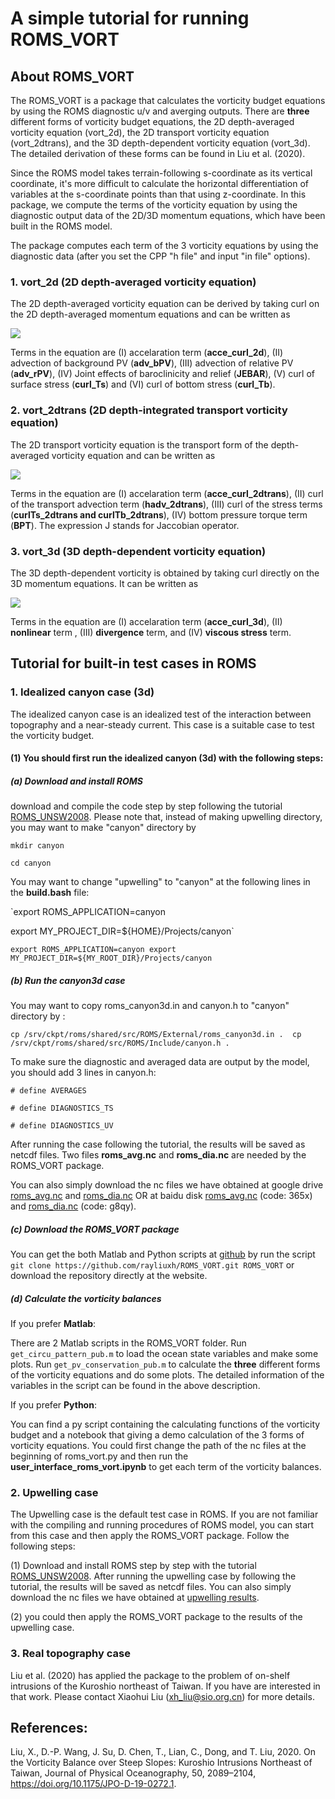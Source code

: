 # A simple tutorial for running ROMS_VORT

## About ROMS_VORT

The ROMS_VORT is a package that calculates the vorticity budget equations by using the ROMS diagnostic u/v and averging outputs. There are **three** different forms of vorticity budget equations, the 2D depth-averaged vorticity equation (vort_2d), the 2D transport vorticity equation (vort_2dtrans), and the 3D depth-dependent vorticity equation (vort_3d). The detailed derivation of these forms can be found in Liu et al. (2020).  

Since the ROMS model takes terrain-following s-coordinate as its vertical coordinate, it's more difficult to calculate the horizontal differentiation of variables at the s-coordinate points than that using z-coordinate. In this package, we compute the terms of the vorticity equation by using the diagnostic output data of the 2D/3D momentum equations, which have been built in the ROMS model. 

The package computes each term of the 3 vorticity equations by using the diagnostic data (after you set the CPP "h file" and input "in file" options).

### 1. vort_2d (2D depth-averaged vorticity equation)

The 2D depth-averaged vorticity equation can be derived by taking curl on the 2D depth-averaged momentum equations and can be written as 

![](https://latex.codecogs.com/png.latex?\\underbrace{\frac{\partial\overline{\zeta}}{\partial{t}}}_{I}+\underbrace{\mathbf{U}\cdot\nabla(\frac{f}{D})}_{II}+\underbrace{\mathbf{U}\cdot\nabla(\frac{\overline{\zeta}}{D})}_{III}=\underbrace{J(\chi,D^{-1})}_{IV}+\underbrace{\nabla\times(\frac{\boldsymbol{\tau}_s}{D})}_{V}\underbrace{-\nabla\times(\frac{\boldsymbol{\tau}_b}{D})}_{VI})

Terms in the equation are (I) accelaration term (**acce_curl_2d**), (II) advection of background PV (**adv_bPV**), (III) advection of relative PV (**adv_rPV**), (IV) Joint effects of baroclinicity and relief (**JEBAR**), (V) curl of surface stress (**curl_Ts**) and (VI) curl of bottom stress (**curl_Tb**). 

### 2. vort_2dtrans (2D depth-integrated transport vorticity equation)

The 2D transport vorticity equation is the transport form of the depth-averaged vorticity equation and can be written as 

![](https://latex.codecogs.com/png.latex?\\underbrace{\frac{\partial{\overline{\zeta}}D}{\partial{t}}}_{I}+\underbrace{\nabla\times(D\mathbf{\overline{adv}})}_{II}=\underbrace{\nabla\times(\boldsymbol{\tau}_s-\boldsymbol{\tau}_b)}_{III}+\underbrace{\frac{1}{\rho_0}J(p_b,D)}_{IV})

Terms in the equation are (I) accelaration term (**acce_curl_2dtrans**), (II) curl of the transport advection term (**hadv_2dtrans**), (III) curl of the stress terms (**curlTs_2dtrans and curlTb_2dtrans**), (IV) bottom pressure torque term (**BPT**). The expression J stands for Jaccobian operator. 

### 3. vort_3d (3D depth-dependent vorticity equation)

The 3D depth-dependent vorticity is obtained by taking curl directly on the 3D momentum equations. It can be written as 

![](https://latex.codecogs.com/png.latex?\\underbrace{\frac{\partial{\zeta}}{\partial{t}}}_{I}+\underbrace{\nabla\times(\mathbf{adv})}_{II}\underbrace{-f\frac{\partial{w}}{\partial{z}}}_{III}=\underbrace{\nabla\times(\mathbf{visc})}_{IV})

Terms in the equation are (I) accelaration term (**acce_curl_3d**), (II) **nonlinear** term , (III) **divergence** term, and (IV) **viscous stress** term. 

## Tutorial for built-in test cases in ROMS

### 1. Idealized canyon case (3d)

The idealized canyon case is an idealized test of the interaction between topography and a near-steady current. This case is a suitable case to test the vorticity budget. 

#### (1) You should first run the idealized canyon (3d) with the following steps:

##### (a) Download and install ROMS 

download and compile the code step by step following the tutorial [ROMS_UNSW2008](https://www.myroms.org/wiki/ROMS_UNSW2008). Please note that, instead of making upwelling directory, you may want to make "canyon" directory by 

`mkdir canyon`

`cd canyon`

You may want to change "upwelling" to "canyon" at the following lines in the **build.bash** file:

`export ROMS_APPLICATION=canyon

export MY_PROJECT_DIR=${HOME}/Projects/canyon`

`export ROMS_APPLICATION=canyon
export MY_PROJECT_DIR=${MY_ROOT_DIR}/Projects/canyon`

##### (b) Run the canyon3d case 

You may want to copy roms_canyon3d.in and canyon.h to "canyon" directory by :

`cp /srv/ckpt/roms/shared/src/ROMS/External/roms_canyon3d.in . 
cp /srv/ckpt/roms/shared/src/ROMS/Include/canyon.h .`

To make sure the diagnostic and averaged data are output by the model, you should add 3 lines in canyon.h:

`# define AVERAGES `

`# define DIAGNOSTICS_TS`

`# define DIAGNOSTICS_UV`

After running the case following the tutorial, the results will be saved as netcdf files. Two files **roms_avg.nc** and **roms_dia.nc** are needed by the ROMS_VORT package. 

You can also simply download the nc files we have obtained at google drive [roms_avg.nc](https://drive.google.com/file/d/184_44DfY5xAnnYeN-2ax08YjedkCXBmc/view?usp=sharing) and [roms_dia.nc](https://drive.google.com/file/d/1CCpAlb97a_yGF19HJ1nxE-ur7-NQBeXY/view?usp=sharing) OR at baidu disk [roms_avg.nc](https://pan.baidu.com/s/1Qjkjy9H0aBYg6z9HlWGzzQ) (code: 365x) and [roms_dia.nc](https://pan.baidu.com/s/1L8LGVGjJqbDdUrXcoaErTg) (code: g8qy).

##### (c) Download the ROMS_VORT package 

You can get the both Matlab and Python scripts at [github](https://github.com/rayliuxh/ROMS_VORT.git) by run the script 
`git clone https://github.com/rayliuxh/ROMS_VORT.git ROMS_VORT` 
or download the repository directly at the website.

##### (d) Calculate the vorticity balances 

If you prefer **Matlab**:

There are 2 Matlab scripts in the ROMS_VORT folder. Run `get_circu_pattern_pub.m` to load the ocean state variables and make some plots. Run `get_pv_conservation_pub.m` to calculate the **three** different forms of the vorticity equations and do some plots. The detailed information of the variables in the script can be found in the above description.  

If you prefer **Python**:

You can find a py script containing the calculating functions of the vorticity budget and a notebook that giving a demo calculation of the 3 forms of vorticity equations. You could first change the path of the nc files at the beginning of roms_vort.py and then run the **user_interface_roms_vort.ipynb** to get each term of the vorticity balances. 

### 2. Upwelling case

The Upwelling case is the default test case in ROMS. If you are not familiar with the compiling and running procedures of ROMS model, you can start from this case and then apply the ROMS_VORT package. Follow the following steps:

(1) Download and install ROMS step by step with the tutorial [ROMS_UNSW2008](https://www.myroms.org/wiki/ROMS_UNSW2008). After running the upwelling case by following the tutorial, the results will be saved as netcdf files. You can also simply download the nc files we have obtained at [upwelling results](https://figshare.com/account/projects/81329/articles/12375272).

(2) you could then apply the ROMS_VORT package to the results of the upwelling case. 

### 3. Real topography case

Liu et al. (2020) has applied the package to the problem of on-shelf intrusions of the Kuroshio northeast of Taiwan. If you have are interested in that work. Please contact Xiaohui Liu (xh_liu@sio.org.cn) for more details. 

## References:

Liu, X., D.-P. Wang, J. Su, D. Chen, T., Lian, C., Dong, and T. Liu, 2020. On the Vorticity Balance over Steep Slopes: Kuroshio Intrusions Northeast of Taiwan, Journal of Physical Oceanography, 50, 2089–2104, https://doi.org/10.1175/JPO-D-19-0272.1.

